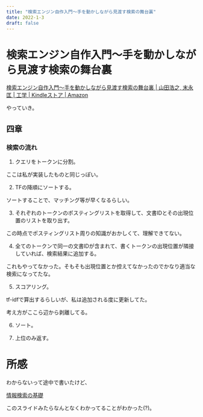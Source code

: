 ```yaml
---
title: "検索エンジン自作入門～手を動かしながら見渡す検索の舞台裏"
date: 2022-1-3
draft: false
---
```

# 検索エンジン自作入門～手を動かしながら見渡す検索の舞台裏



[検索エンジン自作入門～手を動かしながら見渡す検索の舞台裏 | 山田浩之, 末永匡 | 工学 | Kindleストア | Amazon](https://www.amazon.co.jp/dp/B00NUZ32MU/ref=dp-kindle-redirect?_encoding=UTF8&btkr=1)



やっていき。



## 四章



### 検索の流れ



1. クエリをトークンに分割。



ここは私が実装したものと同じっぽい。



2. TFの降順にソートする。



ソートすることで、マッチング等が早くなるらしい。



3. それぞれのトークンのポスティングリストを取得して、文書IDとその出現位置のリストを取り出す。



この時点でポスティングリスト周りの知識がおかしくて、理解できてない。



4. 全てのトークンで同一の文書IDが含まれて、書くトークンの出現位置が隣接していれば、検索結果に追加する。



これもやってなかった。そもそも出現位置とか控えてなかったのでかなり適当な検索になってたな。



5. スコアリング。



tf-idfで算出するらしいが、私は追加される度に更新してた。



考え方がここら辺から剥離してる。



6. ソート。



7. 上位のみ返す。



# 所感



わからないって途中で書いたけど、



[情報検索の基礎](https://www.slideshare.net/Retrieva_jp/ss-75420028)



このスライドみたらなんとなくわかってることがわかった(?)。
